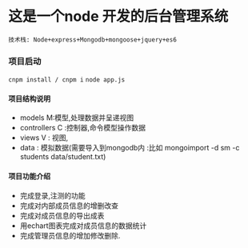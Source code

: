 # 这是一个node 开发的后台管理系统
`技术栈: Node+express+Mongodb+mongoose+jquery+es6`

### 项目启动
`cnpm install / cnpm i`
`node app.js`

#### 项目结构说明
* models M:模型,处理数据并呈递视图
* controllers C :控制器,命令模型操作数据
* views V : 视图,
* data :  模拟数据(需要导入到mongodb内 :比如 mongoimport -d sm -c students data/student.txt)
#### 项目功能介绍
* 完成登录,注测的功能
* 完成对内部成员信息的增删改查
* 完成对成员信息的导出成表
* 用echart图表完成对成员信息的数据统计
* 完成管理员信息的增加修改删除.

